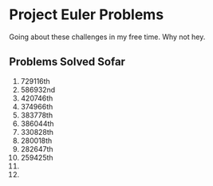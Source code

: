 # Project Euler Problems

Going about these challenges in my free time. Why not hey.

## Problems Solved Sofar
 1. 729116th
 2. 586932nd
 3. 420746th
 4. 374966th
 5. 383778th
 6. 386044th
 7. 330828th
 8. 280018th
 9. 282647th
 10. 259425th
 11.
 12.
